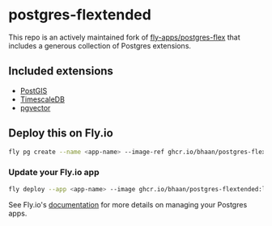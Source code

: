 # postgres-flextended

This repo is an actively maintained fork of [fly-apps/postgres-flex](https://github.com/fly-apps/postgres-flex) that includes a generous collection of Postgres extensions.

## Included extensions

- [PostGIS](https://postgis.net/)
- [TimescaleDB](https://github.com/timescale/timescaledb)
- [pgvector](https://github.com/pgvector/pgvector)

## Deploy this on Fly.io

```bash
fly pg create --name <app-name> --image-ref ghcr.io/bhaan/postgres-flextended:latest
```

### Update your Fly.io app

```bash
fly deploy --app <app-name> --image ghcr.io/bhaan/postgres-flextended:latest
```

See Fly.io's [documentation](https://fly.io/docs/postgres/) for more details on managing your Postgres apps.
